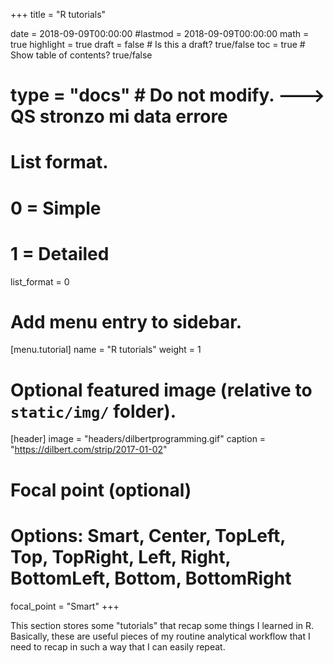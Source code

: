 +++
title = "R tutorials"

date = 2018-09-09T00:00:00
#lastmod = 2018-09-09T00:00:00
math = true
highlight = true
draft = false  # Is this a draft? true/false
toc = true  # Show table of contents? true/false
# type = "docs"  # Do not modify. ---> QS stronzo mi data errore

# List format.
#   0 = Simple
#   1 = Detailed
list_format = 0

# Add menu entry to sidebar.
[menu.tutorial]
  name = "R tutorials"
  weight = 1 

# Optional featured image (relative to `static/img/` folder).
[header]
image = "headers/dilbertprogramming.gif"
caption = "https://dilbert.com/strip/2017-01-02"

# Focal point (optional)
  # Options: Smart, Center, TopLeft, Top, TopRight, Left, Right, BottomLeft, Bottom, BottomRight
  focal_point = "Smart"
+++

<!-- This feature can be used for publishing content such as:

This is a BRANCH BUNDLE (https://gohugo.io/content-management/page-bundles/)

* **Project or software documentation**
* **Online courses**
* **Tutorials**

The parent folder may be renamed, for example, to `docs` for project documentation or `course` for creating an online course.

To disable this feature, either delete the parent folder, or set `draft = true` in the front matter of all its pages. 

After renaming or deleting the parent folder, you may wish to update any `[[menu.main]]` menu links to it in the `config.toml`.  -->


This section  stores some "tutorials" that recap some things I learned in R. 
Basically, these are useful pieces of my routine analytical workflow that I need to recap in such a way that I can easily repeat. 
